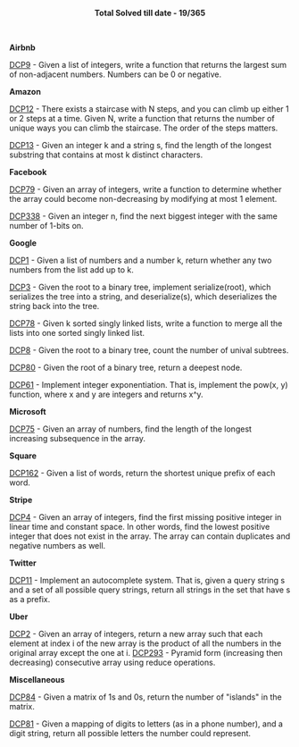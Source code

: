 <p align="center">
  <b>Total Solved till date - 19/365</b>
</p>

<br>

**Airbnb**

[DCP9](src/com/piyush/dcp/airbnb/DCP9.java) - Given a list of integers, write a function that returns the largest sum of non-adjacent numbers. Numbers can be 0 or negative.

**Amazon**

[DCP12](src/com/piyush/dcp/amazon/DCP12.java) - There exists a staircase with N steps, and you can climb up either 1 or 2 steps at a time. Given N, write a function that returns the number of unique ways you can climb the staircase. The order of the steps matters. 

[DCP13](src/com/piyush/dcp/amazon/DCP13.java) - Given an integer k and a string s, find the length of the longest substring that contains at most k distinct characters.

**Facebook**

[DCP79](src/com/piyush/dcp/facebook/DCP79.java) - Given an array of integers, write a function to determine whether the array could become non-decreasing by modifying at most 1 element.

[DCP338](src/com/piyush/dcp/facebook/DCP338.java) - Given an integer n, find the next biggest integer with the same number of 1-bits on.

**Google**

[DCP1](src/com/piyush/dcp/google/DCP1.java) - Given a list of numbers and a number k, return whether any two numbers from the list add up to k.

[DCP3](src/com/piyush/dcp/google/DCP3.java) - Given the root to a binary tree, implement serialize(root), which serializes the tree into a string, and deserialize(s), which deserializes the string back into the tree.

[DCP78](src/com/piyush/dcp/google/DCP78.java) - Given k sorted singly linked lists, write a function to merge all the lists into one sorted singly linked list.

[DCP8](src/com/piyush/dcp/google/DCP8.java) - Given the root to a binary tree, count the number of unival subtrees.

[DCP80](src/com/piyush/dcp/google/DCP80.java) - Given the root of a binary tree, return a deepest node.

[DCP61](src/com/piyush/dcp/google/DCP61.java) - Implement integer exponentiation. That is, implement the pow(x, y) function, where x and y are integers and returns x^y.

**Microsoft** 

[DCP75](src/com/piyush/dcp/microsoft/DCP75.java) - Given an array of numbers, find the length of the longest increasing subsequence in the array.

**Square**

[DCP162](src/com/piyush/dcp/square/DCP162.java) - Given a list of words, return the shortest unique prefix of each word.

**Stripe**

[DCP4](src/com/piyush/dcp/stripe/DCP4.java) - Given an array of integers, find the first missing positive integer in linear time and constant space. In other words, find the lowest positive integer that does not exist in the array. The array can contain duplicates and negative numbers as well.

**Twitter**

[DCP11](src/com/piyush/dcp/twitter/DCP11.java) - Implement an autocomplete system. That is, given a query string s and a set of all possible query strings, return all strings in the set that have s as a prefix.

**Uber**

[DCP2](src/com/piyush/dcp/uber/DCP2.java) - Given an array of integers, return a new array such that each element at index i of the new array is the product of all the numbers in the original array except the one at i.
[DCP293](src/com/piyush/dcp/uber/DCP293.java) - Pyramid form (increasing then decreasing) consecutive array using reduce operations. 

**Miscellaneous**

[DCP84](src/com/piyush/dcp/miscellaneous/DCP84.java) - Given a matrix of 1s and 0s, return the number of "islands" in the matrix.

[DCP81](src/com/piyush/dcp/miscellaneous/DCP81.java) - Given a mapping of digits to letters (as in a phone number), and a digit string, return all possible letters the number could represent.